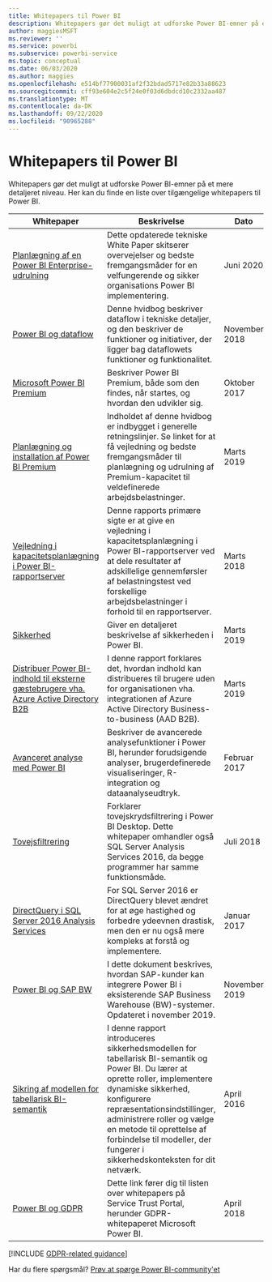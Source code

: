 ```yaml
---
title: Whitepapers til Power BI
description: Whitepapers gør det muligt at udforske Power BI-emner på et mere detaljeret niveau.
author: maggiesMSFT
ms.reviewer: ''
ms.service: powerbi
ms.subservice: powerbi-service
ms.topic: conceptual
ms.date: 06/03/2020
ms.author: maggies
ms.openlocfilehash: e514bf77900031af2f32bdad5717e82b33a88623
ms.sourcegitcommit: cff93e604e2c5f24e0f03d6dbdcd10c2332aa487
ms.translationtype: MT
ms.contentlocale: da-DK
ms.lasthandoff: 09/22/2020
ms.locfileid: "90965288"
---
```

# <a name="whitepapers-for-power-bi"></a>Whitepapers til Power BI

Whitepapers gør det muligt at udforske Power BI-emner på et mere detaljeret niveau. Her kan du finde en liste over tilgængelige whitepapers til Power BI.

| Whitepaper | Beskrivelse | Dato |
| --- | --- | --- |
| [Planlægning af en Power BI Enterprise-udrulning](https://aka.ms/PBIEnterpriseDeploymentWP) |Dette opdaterede tekniske White Paper skitserer overvejelser og bedste fremgangsmåder for en velfungerende og sikker organisations Power BI implementering. | Juni 2020 |
| [Power BI og dataflow](https://go.microsoft.com/fwlink/?linkid=2034388&clcid=0x409)| Denne hvidbog beskriver dataflow i tekniske detaljer, og den beskriver de funktioner og initiativer, der ligger bag dataflowets funktioner og funktionalitet. | November 2018 |
| [Microsoft Power BI Premium](https://aka.ms/pbipremiumwhitepaper) |Beskriver Power BI Premium, både som den findes, når startes, og hvordan den udvikler sig. | Oktober 2017 |
| [Planlægning og installation af Power BI Premium](whitepaper-powerbi-premium-deployment.md)| Indholdet af denne hvidbog er indbygget i generelle retningslinjer. Se linket for at få vejledning og bedste fremgangsmåder til planlægning og udrulning af Premium-kapacitet til veldefinerede arbejdsbelastninger.| Marts 2019 |
| [Vejledning i kapacitetsplanlægning i Power BI-rapportserver](../report-server/capacity-planning.md) |Denne rapports primære sigte er at give en vejledning i kapacitetsplanlægning i Power BI-rapportserver ved at dele resultater af adskillelige gennemførsler af belastningstest ved forskellige arbejdsbelastninger i forhold til en rapportserver. | Marts 2018 |
| [Sikkerhed](../admin/service-admin-power-bi-security.md) |Giver en detaljeret beskrivelse af sikkerheden i Power BI. | Marts 2019 |
| [Distribuer Power BI-indhold til eksterne gæstebrugere vha. Azure Active Directory B2B](../guidance/whitepaper-azure-b2b-power-bi.md)|I denne rapport forklares det, hvordan indhold kan distribueres til brugere uden for organisationen vha. integrationen af Azure Active Directory Business-to-business (AAD B2B).| Marts 2019 |
| [Avanceret analyse med Power BI](https://info.microsoft.com/advanced-analytics-with-power-bi.html?Is=Website) |Beskriver de avancerede analysefunktioner i Power BI, herunder forudsigende analyser, brugerdefinerede visualiseringer, R-integration og dataanalyseudtryk. | Februar 2017 |
| [Tovejsfiltrering](../transform-model/desktop-bidirectional-filtering.md) |Forklarer tovejskrydsfiltrering i Power BI Desktop. Dette whitepaper omhandler også SQL Server Analysis Services 2016, da begge programmer har samme funktionsmåde. | Juli 2018 |
| [DirectQuery i SQL Server 2016 Analysis Services](/archive/blogs/analysisservices/directquery-in-sql-server-2016-analysis-services-whitepaper) |For SQL Server 2016 er DirectQuery blevet ændret for at øge hastighed og forbedre ydeevnen drastisk, men den er nu også mere kompleks at forstå og implementere. | Januar 2017 |
| [Power BI og SAP BW](https://aka.ms/powerbiandsapbw)| I dette dokument beskrives, hvordan SAP-kunder kan integrere Power BI i eksisterende SAP Business Warehouse (BW)-systemer. Opdateret i november 2019.| November 2019 |
| [Sikring af modellen for tabellarisk BI-semantik](https://download.microsoft.com/download/D/2/0/D20E1C5F-72EA-4505-9F26-FEF9550EFD44/Securing%20the%20Tabular%20BI%20Semantic%20Model.docx) |I denne rapport introduceres sikkerhedsmodellen for tabellarisk BI-semantik og Power BI. Du lærer at oprette roller, implementere dynamiske sikkerhed, konfigurere repræsentationsindstillinger, administrere roller og vælge en metode til oprettelse af forbindelse til modeller, der fungerer i sikkerhedskonteksten for dit netværk. | April 2016 |
| [Power BI og GDPR](https://aka.ms/power-bi-gdpr-whitepaper)| Dette link fører dig til listen over whitepapers på Service Trust Portal, herunder GDPR-whitepaperet Microsoft Power BI. | April 2018 |

[!INCLUDE [GDPR-related guidance](../includes/gdpr-hybrid-note.md)]

Har du flere spørgsmål? [Prøv at spørge Power BI-community'et](https://community.powerbi.com/)